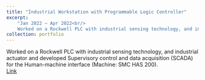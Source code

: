 ```yaml
---
title: "Industrial Workstation with Programmable Logic Controller"
excerpt: 
    "Jan 2022 – Apr 2022<br/>
    Worked on a Rockwell PLC with industrial sensing technology, and industrial actuator and developed Supervisory control and data acquisition (SCADA) for the Human-machine interface (Machine: SMC HAS 200)."
collection: portfolio
---
```


Worked on a Rockwell PLC with industrial sensing technology, and industrial actuator and developed Supervisory control and data acquisition (SCADA) for the Human-machine interface (Machine: SMC HAS 200).<br/>
[Link](https://github.com/Tatwik19/Tatwik19.github.io/tree/master/assets/Projects/HAS%20PLC)
